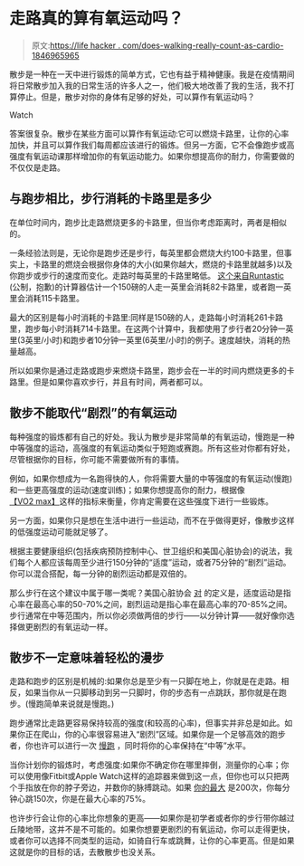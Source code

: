 # 走路真的算有氧运动吗？

> 原文:[https://life hacker . com/does-walking-really-count-as-cardio-1846965965](https://lifehacker.com/does-walking-really-count-as-cardio-1846965965)

散步是一种在一天中进行锻炼的简单方式，它也有益于精神健康。我是在疫情期间将日常散步加入我的日常生活的许多人之一，他们极大地改善了我的生活，我不打算停止。但是，散步对你的身体有足够的好处，可以算作有氧运动吗？

Watch

答案很复杂。散步在某些方面可以算作有氧运动:它可以燃烧卡路里，让你的心率加快，并且可以算作我们每周都应该进行的锻炼。但另一方面，它不会像跑步或高强度有氧运动课那样增加你的有氧运动能力。如果你想提高你的耐力，你需要做的不仅仅是走路。

## 与跑步相比，步行消耗的卡路里是多少

在单位时间内，跑步比走路燃烧更多的卡路里，但当你考虑距离时，两者是相似的。

一条经验法则是，无论你是跑步还是步行，每英里都会燃烧大约100卡路里，但事实上，卡路里的燃烧会根据你身体的大小(如果你越大，燃烧的卡路里就越多)以及你跑步或步行的速度而变化。走路时每英里的卡路里略低。 [这个来自Runtastic](https://www.runtastic.com/blog/en/calories-burned-walking-vs-running/) (公制，抱歉)的计算器估计一个150磅的人走一英里会消耗82卡路里，或者跑一英里会消耗115卡路里。

最大的区别是每小时消耗的卡路里:同样是150磅的人，走路每小时消耗261卡路里，跑步每小时消耗714卡路里。在这两个计算中，我都使用了步行者20分钟一英里(3英里/小时)和跑步者10分钟一英里(6英里/小时)的例子。速度越快，消耗的热量越高。

所以如果你是通过走路或跑步来燃烧卡路里，跑步会在一半的时间内燃烧更多的卡路里。但是如果你喜欢步行，并且有时间，两者都可以。

## 散步不能取代“剧烈”的有氧运动

每种强度的锻炼都有自己的好处。我认为散步是非常简单的有氧运动，慢跑是一种中等强度的运动，高强度的有氧运动类似于短跑或赛跑。所有这些对你都有好处，尽管根据你的目标，你可能不需要做所有的事情。

例如，如果你想成为一名跑得快的人，你将需要大量的中等强度的有氧运动(慢跑)和一些更高强度的运动(速度训练)；如果你想提高你的耐力，根据像[【VO2 max】](https://vitals.lifehacker.com/what-is-vo2max-1845077747)这样的指标来衡量，你肯定需要在这些强度下进行一些锻炼。

另一方面，如果你只是想在生活中进行一些运动，而不在乎做得更好，像散步这样的低强度运动可能就足够了。

根据主要健康组织(包括疾病预防控制中心、世卫组织和美国心脏协会)的说法，我们每个人都应该每周至少进行150分钟的“适度”运动，或者75分钟的“剧烈”运动。你可以混合搭配，每一分钟的剧烈运动都是双倍的。

那么步行在这个建议中属于哪一类呢？美国心脏协会 [对](https://www.heart.org/en/healthy-living/fitness/fitness-basics/target-heart-rates) 的定义是，适度运动是指心率在最高心率的50-70%之间，剧烈运动是指心率在最高心率的70-85%之间。步行通常在中等范围内，所以你必须做两倍的步行——以分钟计算——就好像你选择做更剧烈的有氧运动一样。

## 散步不一定意味着轻松的漫步

走路和跑步的区别是机械的:如果你总是至少有一只脚在地上，你就是在走路。相反，如果当你从一只脚移动到另一只脚时，你的步态有一点跳跃，那你就是在跑步。(慢跑简单来说就是慢跑。)

跑步通常比走路更容易保持较高的强度(和较高的心率)，但事实并非总是如此。如果你正在爬山，你的心率很容易进入“剧烈”区域。如果你是一个足够高效的跑步者，你也许可以进行一次 [慢跑](https://vitals.lifehacker.com/you-need-to-run-slower-1844984642) ，同时将你的心率保持在“中等”水平。

当你计划你的锻炼时，考虑强度:如果你不确定你在哪里摔倒，测量你的心率；你可以使用像Fitbit或Apple Watch这样的追踪器来做到这一点，但你也可以只把两个手指放在你的脖子旁边，并数你的脉搏跳动。如果 [你的最大](https://vitals.lifehacker.com/how-to-calculate-your-max-heart-rate-youre-probably-d-1683716934) 是200次，你每分钟心跳150次，你是在最大心率的75%。

也许步行会让你的心率比你想象的更高——如果你是初学者或者你的步行带你越过丘陵地带，这并不是不可能的。如果你想要更剧烈的有氧运动，你可以走得更快，或者你可以选择不同类型的运动，如骑自行车或跳舞，让你的心率更高。但是如果这就是你的目标的话，去散散步也没关系。